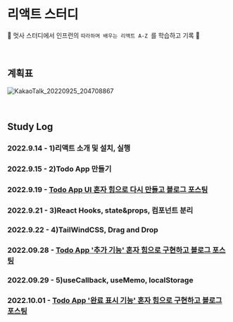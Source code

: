 # 리액트 스터디
🦁 멋사 스터디에서 인프런의 `따라하며 배우는 리액트 A-Z `를 학습하고 기록 🦁

<br>

## 계획표
![KakaoTalk_20220925_204708867](https://user-images.githubusercontent.com/101965666/192220691-3a4c5efe-b65f-429f-ac46-a724fa20cd90.png)

<br>

## Study Log

### 2022.9.14 - 1)리액트 소개 및 설치, 실행
### 2022.9.15 - 2)Todo App 만들기
### 2022.9.19 - <a href='https://velog.io/@hamham/%EB%A6%AC%EC%95%A1%ED%8A%B8%EB%A1%9C-%EA%B0%84%EB%8B%A8%ED%95%9C-%ED%88%AC%EB%91%90%EC%95%B1%EC%9D%84-%EB%A7%8C%EB%93%A4%EC%96%B4%EB%B3%B4%EC%9E%90'>Todo App UI 혼자 힘으로 다시 만들고 블로그 포스팅</a>
### 2022.9.21 - 3)React Hooks, state&props, 컴포넌트 분리
### 2022.9.22 - 4)TailWindCSS, Drag and Drop
### 2022.09.28 - <a href='https://velog.io/@hamham/%EB%A6%AC%EC%95%A1%ED%8A%B8%EB%A1%9C-ToDo%EC%95%B1-%EB%A7%8C%EB%93%A4%EA%B8%B02-%EC%B6%94%EA%B0%80%ED%8E%B8'>Todo App '추가 기능' 혼자 힘으로 구현하고 블로그 포스팅</a>
### 2022.09.29 - 5)useCallback, useMemo, localStorage
### 2022.10.01 - <a href='https://velog.io/@hamham/%EB%A6%AC%EC%95%A1%ED%8A%B8%EB%A1%9C-ToDo%EC%95%B1-%EB%A7%8C%EB%93%A4%EA%B8%B03-%EC%99%84%EB%A3%8C-%ED%91%9C%EC%8B%9C-%EC%82%AD%EC%A0%9C-%ED%8E%B8'>Todo App '완료 표시 기능' 혼자 힘으로 구현하고 블로그 포스팅</a>